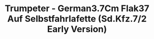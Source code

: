 ---
layout: product
title: "Trumpeter - German3.7Cm Flak37 Auf Selbstfahrlafette (Sd.Kfz.7/2 Early Version)"
price: "3700" 
desc: "N/A"
img_path: "/assets/img/TRU01525.webp"
brand: "N/A"
available: false
special_offer: false
new: false
soon: false
cat: "010000"
subcat: "013400"
subsubcat: "0N/A"
sifra: "TRU01525"
popular: false
---